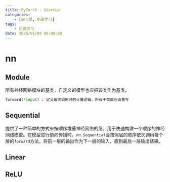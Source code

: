 ```yaml
---
title: PyTorch - Startup
categories: 
    - [研习录, 机器学习]
tags:
    - 机器学习
date: 2025/01/09 00:00:00
---
```


# nn

## Module

所有神经网络模块的基类，自定义的模型也应把该类作为基类。

```python
forward(*input) : 定义每次调用时的计算逻辑，所有子类都应该重写
```

## Sequential

提供了一种简单的方式来按顺序堆叠神经网络的层，用于快速构建一个顺序的神经网络模型。在模型进行前向传播时，`nn.Sequential`会按照层的顺序依次调用每个层的`forward`方法，将前一层的输出作为下一层的输入，直到最后一层输出结果。

## Linear

## ReLU
